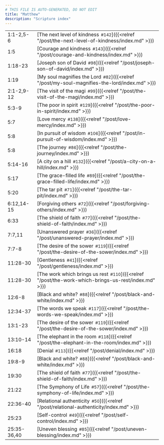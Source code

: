```yaml
---
# THIS FILE IS AUTO-GENERATED, DO NOT EDIT
title: "Matthew"
description: "Scripture index"
---
```


|  |  |
| --- | --- |
| 1:1-2,5-6 | [The next level of kindness<span style="font-size:smaller; padding-left:0.5em;">#142</span>]({{<relref "/post/the-next-level-of-kindness/index.md" >}}) |
| 1:5 | [Courage and kindness<span style="font-size:smaller; padding-left:0.5em;">#143</span>]({{<relref "/post/courage-and-kindness/index.md" >}}) |
| 1:18-23 | [Joseph son of David<span style="font-size:smaller; padding-left:0.5em;">#98</span>]({{<relref "/post/joseph-son-of-david/index.md" >}}) |
| 1:19 | [My soul magnifies the Lord<span style="font-size:smaller; padding-left:0.5em;">#82</span>]({{<relref "/post/my-soul-magnifies-the-lord/index.md" >}}) |
| 2:1-2,9-12 | [The visit of the magi<span style="font-size:smaller; padding-left:0.5em;">#99</span>]({{<relref "/post/the-visit-of-the-magi/index.md" >}}) |
| 5:3-9 | [The poor in spirit<span style="font-size:smaller; padding-left:0.5em;">#129</span>]({{<relref "/post/the-poor-in-spirit/index.md" >}}) |
| 5:7 | [Love mercy<span style="font-size:smaller; padding-left:0.5em;">#138</span>]({{<relref "/post/love-mercy/index.md" >}}) |
| 5:8 | [In pursuit of wisdom<span style="font-size:smaller; padding-left:0.5em;">#106</span>]({{<relref "/post/in-pursuit-of-wisdom/index.md" >}}) |
| 5:8 | [The journey<span style="font-size:smaller; padding-left:0.5em;">#86</span>]({{<relref "/post/the-journey/index.md" >}}) |
| 5:14-16 | [A city on a hill<span style="font-size:smaller; padding-left:0.5em;">#132</span>]({{<relref "/post/a-city-on-a-hill/index.md" >}}) |
| 5:17 | [The grace-filled life<span style="font-size:smaller; padding-left:0.5em;">#89</span>]({{<relref "/post/the-grace-filled-life/index.md" >}}) |
| 5:20 | [The tar pit<span style="font-size:smaller; padding-left:0.5em;">#71</span>]({{<relref "/post/the-tar-pit/index.md" >}}) |
| 6:12,14-15 | [Forgiving others<span style="font-size:smaller; padding-left:0.5em;">#72</span>]({{<relref "/post/forgiving-others/index.md" >}}) |
| 6:33 | [The shield of faith<span style="font-size:smaller; padding-left:0.5em;">#77</span>]({{<relref "/post/the-shield-of-faith/index.md" >}}) |
| 7:7,11 | [Unanswered prayer<span style="font-size:smaller; padding-left:0.5em;">#36</span>]({{<relref "/post/unanswered-prayer/index.md" >}}) |
| 7:7-8 | [The desire of the sower<span style="font-size:smaller; padding-left:0.5em;">#119</span>]({{<relref "/post/the-desire-of-the-sower/index.md" >}}) |
| 11:28-30 | [Gentleness<span style="font-size:smaller; padding-left:0.5em;">#41</span>]({{<relref "/post/gentleness/index.md" >}}) |
| 11:28-30 | [The work which brings us rest<span style="font-size:smaller; padding-left:0.5em;">#110</span>]({{<relref "/post/the-work-which-brings-us-rest/index.md" >}}) |
| 12:6-8 | [Black and white?<span style="font-size:smaller; padding-left:0.5em;">#88</span>]({{<relref "/post/black-and-white/index.md" >}}) |
| 12:34-37 | [The words we speak<span style="font-size:smaller; padding-left:0.5em;">#117</span>]({{<relref "/post/the-words-we-speak/index.md" >}}) |
| 13:1-23 | [The desire of the sower<span style="font-size:smaller; padding-left:0.5em;">#119</span>]({{<relref "/post/the-desire-of-the-sower/index.md" >}}) |
| 13:10-14 | [The elephant in the room<span style="font-size:smaller; padding-left:0.5em;">#118</span>]({{<relref "/post/the-elephant-in-the-room/index.md" >}}) |
| 16:18 | [Denial<span style="font-size:smaller; padding-left:0.5em;">#113</span>]({{<relref "/post/denial/index.md" >}}) |
| 19:8-9 | [Black and white?<span style="font-size:smaller; padding-left:0.5em;">#88</span>]({{<relref "/post/black-and-white/index.md" >}}) |
| 19:30 | [The shield of faith<span style="font-size:smaller; padding-left:0.5em;">#77</span>]({{<relref "/post/the-shield-of-faith/index.md" >}}) |
| 21:22 | [The Symphony of Life<span style="font-size:smaller; padding-left:0.5em;">#57</span>]({{<relref "/post/the-symphony-of-life/index.md" >}}) |
| 22:36-40 | [Relational authenticity<span style="font-size:smaller; padding-left:0.5em;">#50</span>]({{<relref "/post/relational-authenticity/index.md" >}}) |
| 25:23 | [Self-control<span style="font-size:smaller; padding-left:0.5em;">#49</span>]({{<relref "/post/self-control/index.md" >}}) |
| 25:35-36,40 | [Uneven blessing<span style="font-size:smaller; padding-left:0.5em;">#85</span>]({{<relref "/post/uneven-blessing/index.md" >}}) |
